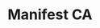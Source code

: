 ---
title: Manifest CA
permalink: /manifest/
ref: manifest
locale: ca
layout: page
inpage_nav: false
seo:
  title: Manifest
  description: Manifest i recollida d'adhesions de la campanya Pareu de parar-me.
  keywords: manifest, adhesions, racisme, perfil étnic
sections:
  - page-cover
  - statement
  - supporters
page-cover:
  template: theme/cover.html
  section_id: start
  heading: Manifest
  bg_image: /assets/img/bannerA.jpg
statement:
  template: manifest/statement.html
  section_id: statement
  heading: Identificacions per perfil ètnic
  subheading: La mostra del racisme institucional més bàsic i quotidià. Quan la seguretat és   l'excusa per coartar drets i llibertats.
  body: |
    El “perfil ètnic” és un criteri normalitzat en moltes identificacions o controls, en què es demana la documentació a persones seleccionant-les pel seu aspecte físic; pel que semblen, i no pel que han fet. Aquests controls es donen de forma generalitzada i amb total impunitat, tant en espais públics com privats freqüentats per persones amb trets físics identificats com a diversos per la població majoritària.

    És una pràctica discriminatòria, racista, classista i il·legal, ja que xoca frontalment tant amb els Drets Humans com amb les lleis vigents. Tot i això, els cossos de seguretat públics, la justifiquen com a una acció necessària per a l'efectivitat de la seva tasca securitària. Tanmateix, segons dades oficials, més del 74% de les persones identificades no ha comès cap delicte [1].

    #### Per tant, posem de manifest que les parades selectives per perfil ètnic:

    - Són una “pràctica persistent i generalitzada de control identitari” [2], és a dir, un procediment sistematitzat i no fets aïllats que depenguin d’un funcionari en concret.
    - Són discriminatòries i suposen una limitació de la llibertat de moviment, sobretot per a les persones en situació administrativa irregular, que davant la vulnerabilitat opten per no tornar als espais públics que habitualment freqüentaven.
    - Suposen una porta oberta a detencions arbitraries, multes, ordres d’expulsió, ingressos al CIE i deportacions, entre altres altres mesures injustes.
    - Mostren a la societat que les persones de fenotip no dominant -tant estrangera com local- són sospitoses a ulls de l'Estat. Vinculen l’aparença física amb l’incompliment de la norma i reforcen l'estigmatització i la criminalització de les minories, fet que dificulta la convivència democràtica i normalitza el control social per part de la policia.
    - És un criteri inefectiu i contraproduent en termes de seguretat ciutadana, ja que la gran desproporció entre les identificacions i els delictes comesos genera desconfiança cap a la policia i menor predisposició a col·laborar amb l'Estat.

    #### Per això, exigim a les institucions que:

    - Reconeguin la dimensió real dels controls d'identitat per perfil ètnic i els condemnin.
    - Facilitin informació operativa de qualitat als agents de policia. Prenguin mesures i donin instruccions clares adreçades a prohibir i prevenir la identificació de persones innocents per descripcions massa genèriques que es basin en el color de pell, l’ètnia o característiques físiques, culturals i religioses.
    - Formin a la policia en matèria de racisme, per tal de dur a terme identificacions sota els principis d'igualtat i no discriminació, de conformitat amb Codi Europeu d'Ètica de la Policia.
    - Justifiquin i recullin dades de cada actuació d’identificació i registre que realitzin (incloent motiu, perfilació ètnica i resultat) i publiquin regularment estadístiques sobre la qüestió.
    - Introdueixin mesures de control internes i externes i apliquin sancions contra els agents que identifiquin de forma discriminatòria o injustificada.
    - Facilitin mecanismes de denúncia per a la població objecte d’identificacions i registres, i afavoreixin un sistema de control extern d’aquests processos.
    - Difonguin activament els drets i garanties de les persones i donin resposta a les seves preocupacions sobre els criteris de les identificacions policials.

    Cal acabar amb les identificacions per perfil ètnic perquè, a més de frenar en sec la vida    quotidiana de les persones, engeguen una cadena de vulneracions de drets fonamentals com:

    - el dret a la no discriminació i el principi d’igualtat,
    - el dret a la llibertat de moviment,
    - el dret a la dignitat,
    - el dret a la llibertat i seguretat personals,
    - el dret al respecte de la vida privada i familiar i
    - el dret a la llibertat religiosa, entre altres.

    Perquè l'aparença deixi de ser un motiu de control policial, actua i signa el manifest.

    ---

    [1] _Dades facilitades pel Ministeri de l'Interior el 2014_  
    [2] _Relator Especial de Nacions Unides en el seu informe sobre Espanya del 2013_
supporters:
  template: manifest/supporters.html
  section_id: supporters
  heading: Participen
  subheading: Un projecte amb el suport de
---